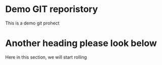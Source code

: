# Demo GIT reporistory

This is a demo git prohect


# Another heading please look below

Here in this section, we will start rolling
